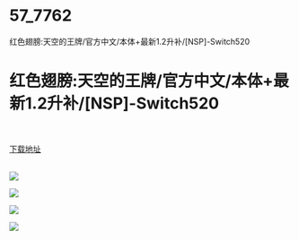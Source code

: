 # 57_7762
红色翅膀:天空的王牌/官方中文/本体+最新1.2升补/[NSP]-Switch520
# 红色翅膀:天空的王牌/官方中文/本体+最新1.2升补/[NSP]-Switch520
 <br/></br>
[下载地址](https://www.switch520.cc/article/7762 "下载地址")
<br/></br>

<p><span><strong><img src="https://www.switch520.cc/muke_img/upload_art_editor_20201210-1_c85d7f77eb0389cfdde2831a9ae0995a.jpg"></strong></span></p>
<p><span><strong><img src="https://www.switch520.cc/muke_img/upload_art_editor_20201210-1_8139e70902fe1e6709dafd27777f3ea3.jpg"></strong></span></p>
<p><span><strong><img src="https://www.switch520.cc/muke_img/upload_art_editor_20201210-1_085a90664555eae228518adf5d65a734.jpg"></strong></span></p>
<p><span><strong><img src="https://www.switch520.cc/muke_img/upload_art_editor_20201210-1_410b948b7cbb095dda81302114190706.jpg"></strong></span></p>
<p></p>
